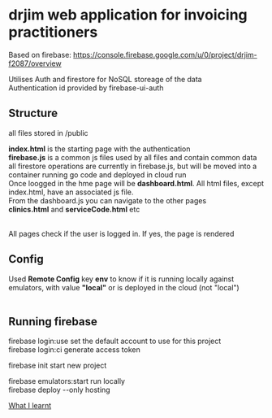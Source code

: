 # drjim web application for invoicing practitioners 

Based on firebase: https://console.firebase.google.com/u/0/project/drjim-f2087/overview

Utilises Auth and firestore for NoSQL storeage of the data <br>
Authentication id provided by firebase-ui-auth

## Structure

all files stored in /public <br>

**index.html** is the starting page with the authentication <br>
**firebase.js** is a common js files used by all files and contain common data <br>
all firestore operations are currently in firebase.js, but will be moved into a container running go code and deployed in cloud run <br>
Once loogged in the hme page will be **dashboard.html**. All html files, except index.html, have an associated js file. <br>
From the dashboard.js you can navigate to the other pages<br>
**clinics.html** and **serviceCode.html** etc<br><br>

All pages check if the user is logged in. If yes, the page is rendered

## Config
Used **Remote Config** key **env** to know if it is running locally against emulators, with value **"local"** or is deployed in the cloud (not "local")<br><br>
## Running firebase

 firebase login:use <email>   set the default account to use for this project<br>
 firebase login:ci             generate access token <br>

 firebase init                 start new project <br>

 firebase emulators:start      run locally <br>
 firebase deploy               --only hosting <br>

[What I learnt](./public/MyJourney.md)


